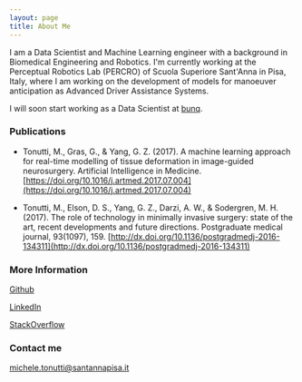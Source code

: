 ```yaml
---
layout: page
title: About Me
---
```


I am a Data Scientist and Machine Learning engineer with a background in Biomedical Engineering and Robotics. I'm currently working at the Perceptual Robotics Lab (PERCRO) of Scuola Superiore Sant'Anna in Pisa, Italy, where I am working on the development of models for manoeuver anticipation as Advanced Driver Assistance Systems.

I will soon start working as a Data Scientist at [bunq](https://www.bunq.com/).

### Publications

- Tonutti, M., Gras, G., & Yang, G. Z. (2017). A machine learning approach for real-time modelling of tissue deformation in image-guided neurosurgery. Artificial Intelligence in Medicine. [https://doi.org/10.1016/j.artmed.2017.07.004](https://doi.org/10.1016/j.artmed.2017.07.004)

- Tonutti, M., Elson, D. S., Yang, G. Z., Darzi, A. W., & Sodergren, M. H. (2017). The role of technology in minimally invasive surgery: state of the art, recent developments and future directions. Postgraduate medical journal, 93(1097), 159. [http://dx.doi.org/10.1136/postgradmedj-2016-134311](http://dx.doi.org/10.1136/postgradmedj-2016-134311)


### More Information

[Github](https://github.com/michetonu)

[LinkedIn](https://www.linkedin.com/in/micheletonutti/)

[StackOverflow](https://stackoverflow.com/users/5236005/michetonu)

### Contact me

[michele.tonutti@santannapisa.it](mailto:michele.tonutti@santannapisa.it)
